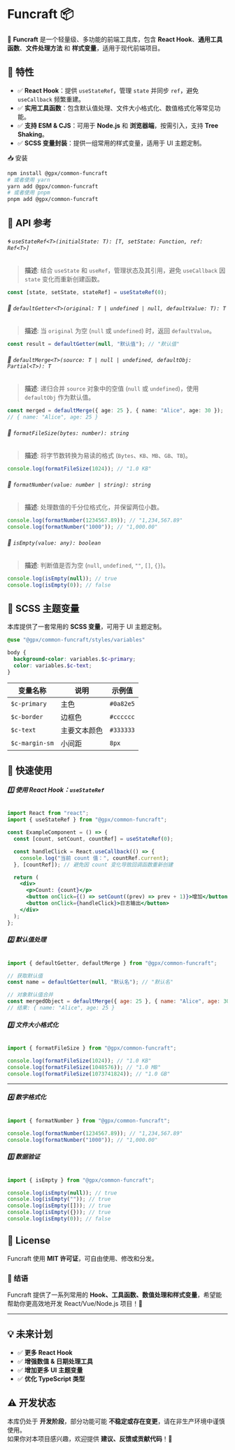 # Funcraft 📦

🚀 **Funcraft** 是一个轻量级、多功能的前端工具库，包含 **React Hook**、**通用工具函数**、**文件处理方法** 和 **样式变量**，适用于现代前端项目。

## 📌 特性

- ✅ **React Hook**：提供 `useStateRef`，管理 `state` 并同步 `ref`，避免 `useCallback` 频繁重建。
- ✅ **实用工具函数**：包含默认值处理、文件大小格式化、数值格式化等常见功能。
- ✅ **支持 ESM & CJS**：可用于 **Node.js** 和 **浏览器端**，按需引入，支持 **Tree Shaking**。
- ✅ **SCSS 变量封装**：提供一组常用的样式变量，适用于 UI 主题定制。

📥 安装

```sh
npm install @gpx/common-funcraft
# 或者使用 yarn
yarn add @gpx/common-funcraft
# 或者使用 pnpm
pnpm add @gpx/common-funcraft
```

## 📜 API 参考

###### 🌀 `useStateRef<T>(initialState: T): [T, setState: Function, ref: Ref<T>]`

> **描述**: 结合 `useState` 和 `useRef`，管理状态及其引用，避免 `useCallback` 因 `state` 变化而重新创建函数。

```ts
const [state, setState, stateRef] = useStateRef(0);
```

###### 📌 `defaultGetter<T>(original: T | undefined | null, defaultValue: T): T`

> **描述**: 当 `original` 为空 (`null` 或 `undefined`) 时，返回 `defaultValue`。

```ts
const result = defaultGetter(null, "默认值"); // "默认值"
```

###### 📌 `defaultMerge<T>(source: T | null | undefined, defaultObj: Partial<T>): T`

> **描述**: 递归合并 `source` 对象中的空值 (`null` 或 `undefined`)，使用 `defaultObj` 作为默认值。

```ts
const merged = defaultMerge({ age: 25 }, { name: "Alice", age: 30 });
// { name: "Alice", age: 25 }
```

###### 📌 `formatFileSize(bytes: number): string`

> **描述**: 将字节数转换为易读的格式 (`Bytes`、`KB`、`MB`、`GB`、`TB`)。

```ts
console.log(formatFileSize(1024)); // "1.0 KB"
```

###### 📌 `formatNumber(value: number | string): string`

> **描述**: 处理数值的千分位格式化，并保留两位小数。

```ts
console.log(formatNumber(1234567.89)); // "1,234,567.89"
console.log(formatNumber("1000")); // "1,000.00"
```

###### 📌 `isEmpty(value: any): boolean`

> **描述**: 判断值是否为空 (`null`, `undefined`, `""`, `[]`, `{}`)。

```ts
console.log(isEmpty(null)); // true
console.log(isEmpty(0)); // false
```

## **🎨 SCSS 主题变量**

本库提供了一套常用的 **SCSS 变量**，可用于 UI 主题定制。

```scss
@use "@gpx/common-funcraft/styles/variables"

body {
  background-color: variables.$c-primary;
  color: variables.$c-text;
}
```

| 变量名称       | 说明         | 示例值    |
| -------------- | ------------ | --------- |
| `$c-primary`   | 主色         | `#0a82e5` |
| `$c-border`    | 边框色       | `#cccccc` |
| `$c-text`      | 主要文本颜色 | `#333333` |
| `$c-margin-sm` | 小间距       | `8px`     |

## **🚀 快速使用**

###### **1️⃣ 使用 React Hook：`useStateRef`**

```jsx
import React from "react";
import { useStateRef } from "@gpx/common-funcraft";

const ExampleComponent = () => {
  const [count, setCount, countRef] = useStateRef(0);

  const handleClick = React.useCallback(() => {
    console.log("当前 count 值：", countRef.current);
  }, [countRef]); // 避免因 count 变化导致回调函数重新创建

  return (
    <div>
      <p>Count: {count}</p>
      <button onClick={() => setCount((prev) => prev + 1)}>增加</button>
      <button onClick={handleClick}>日志输出</button>
    </div>
  );
};
```

###### **2️⃣ 默认值处理**

```js
import { defaultGetter, defaultMerge } from "@gpx/common-funcraft";

// 获取默认值
const name = defaultGetter(null, "默认名"); // "默认名"

// 对象默认值合并
const mergedObject = defaultMerge({ age: 25 }, { name: "Alice", age: 30 });
// 结果: { name: "Alice", age: 25 }
```

###### **3️⃣ 文件大小格式化**

```js
import { formatFileSize } from "@gpx/common-funcraft";

console.log(formatFileSize(1024)); // "1.0 KB"
console.log(formatFileSize(1048576)); // "1.0 MB"
console.log(formatFileSize(1073741824)); // "1.0 GB"
```

------

###### **4️⃣ 数字格式化**

```js
import { formatNumber } from "@gpx/common-funcraft";

console.log(formatNumber(1234567.89)); // "1,234,567.89"
console.log(formatNumber("1000")); // "1,000.00"
```

###### **5️⃣ 数据验证**

```js
import { isEmpty } from "@gpx/common-funcraft";

console.log(isEmpty(null)); // true
console.log(isEmpty("")); // true
console.log(isEmpty([])); // true
console.log(isEmpty({})); // true
console.log(isEmpty(0)); // false
```

## 📄 License

Funcraft 使用 **MIT 许可证**，可自由使用、修改和分发。

### **🎯 结语**

Funcraft 提供了一系列常用的 **Hook、工具函数、数值处理和样式变量**，希望能帮助你更高效地开发 React/Vue/Node.js 项目！🚀

------

## **💡 未来计划**

- ✅ **更多 React Hook**
- ✅ **增强数值 & 日期处理工具**
- ✅ **增加更多 UI 主题变量**
- ✅ **优化 TypeScript 类型**

## **⚠️ 开发状态**

本库仍处于 **开发阶段**，部分功能可能 **不稳定或存在变更**，请在非生产环境中谨慎使用。  
如果你对本项目感兴趣，欢迎提供 **建议、反馈或贡献代码**！🚀